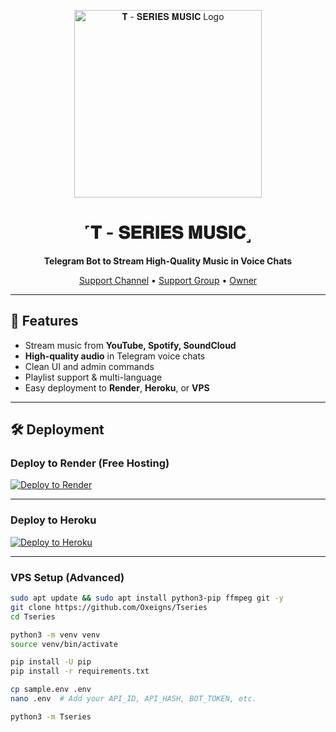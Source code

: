 <p align="center">
  <img src="https://files.catbox.moe/w4dvu4.jpeg" alt="𝐓 - 𝐒𝐄𝐑𝐈𝐄𝐒 𝐌𝐔𝐒𝐈𝐂 Logo" width="300px">
</p>

<h1 align="center">˹𝐓 - 𝐒𝐄𝐑𝐈𝐄𝐒 𝐌𝐔𝐒𝐈𝐂˼</h1>

<p align="center"><b>Telegram Bot to Stream High-Quality Music in Voice Chats</b></p>

<p align="center">
  <a href="https://t.me/Botsyard">Support Channel</a> •
  <a href="https://t.me/Botsyard">Support Group</a> •
  <a href="https://t.me/Majorgameapp">Owner</a>
</p>

---

## 🚀 Features

- Stream music from **YouTube, Spotify, SoundCloud**
- **High-quality audio** in Telegram voice chats
- Clean UI and admin commands
- Playlist support & multi-language
- Easy deployment to **Render**, **Heroku**, or **VPS**

---

## 🛠️ Deployment

### Deploy to Render (Free Hosting)

[![Deploy to Render](https://render.com/images/deploy-to-render-button.svg)](https://render.com/deploy?repo=https://github.com/Oxeigns/Tseries)

---

### Deploy to Heroku

[![Deploy to Heroku](https://img.shields.io/badge/Deploy%20to%20Heroku-purple?style=for-the-badge&logo=heroku)](https://dashboard.heroku.com/new?template=https://github.com/Oxeigns/Tseries)

---

### VPS Setup (Advanced)

```bash
sudo apt update && sudo apt install python3-pip ffmpeg git -y
git clone https://github.com/Oxeigns/Tseries
cd Tseries

python3 -m venv venv
source venv/bin/activate

pip install -U pip
pip install -r requirements.txt

cp sample.env .env
nano .env  # Add your API_ID, API_HASH, BOT_TOKEN, etc.

python3 -m Tseries
